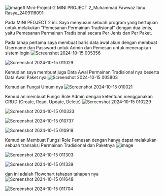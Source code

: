 ![image](https://github.com/user-attachments/assets/ac9e47da-6bb8-4883-ab51-5405982cb17f)# Mini-Project-2
MINI PROJECT 2_Muhammad Fawwaz Ibnu Rasya_2409116091

Pada MINI PEOJECT 2 ini. Saya menyusun sebuah program yang bertujuan untuk melakukan "Pemesanan Permainan Tradisional" dengan dua jenis, yaitu Pemesanan Permainan Tradisional secara Per Jenis dan Per Paket.

Pada tahap pertama saya membuat baris data awal akun dengan membuat Username dan Password untuk Admin dan Pemesan untuk menerapkan sistem login
![Screenshot 2024-10-15 005356](https://github.com/user-attachments/assets/e6177253-7072-43d3-b075-68d0ce9f5806)

![Screenshot 2024-10-15 011029](https://github.com/user-attachments/assets/8745718b-785b-49bd-8275-8e01bf6e1b3c)

Kemudian saya membuat juga Data Awal Permainan Tradisional nya beserta Data Awal Paket nya
![Screenshot 2024-10-15 005803](https://github.com/user-attachments/assets/ab80340d-4d7e-4338-a8c8-ad781da8253a)

Kemudian Fungsi Umum nya 
![Screenshot 2024-10-15 010021](https://github.com/user-attachments/assets/c962b998-5a55-4f3c-b0e1-4c6652748978)

Kemudian membuat Fungsi Role Admin dengan ketentuan menggunakan CRUD (Create, Read, Update, Delete)
![Screenshot 2024-10-15 010229](https://github.com/user-attachments/assets/bdcde050-48fc-4bce-a8e3-4c21ac7ee91b)

![Screenshot 2024-10-15 010333](https://github.com/user-attachments/assets/6d136571-2afe-46d7-987d-d0cb90e2fa82)

![Screenshot 2024-10-15 010737](https://github.com/user-attachments/assets/55351c40-6a91-4891-8995-62b8cbb0f295)

![Screenshot 2024-10-15 010918](https://github.com/user-attachments/assets/86801076-d6da-49a3-ba34-3ed7c3d037c4)

Kemudian Membuat Fungsi Role Pemesan dengan hanya dapat melakukan sebuah transaksi Permainan Tradisional dan Paketnya
![image](https://github.com/user-attachments/assets/56b54c0f-338d-4fd7-ade5-5992cfd07baf)

![Screenshot 2024-10-15 011303](https://github.com/user-attachments/assets/6cf496cf-7438-47ac-8c34-857c96589d34)

![Screenshot 2024-10-15 011339](https://github.com/user-attachments/assets/a207ffa1-eec6-432c-a9d0-f645bad00efb)

dan ini adalah Flowchart tahapan tahapan nya
![Screenshot 2024-10-15 011648](https://github.com/user-attachments/assets/d675bd73-74c0-4412-a588-653ff8cc8e75)

![Screenshot 2024-10-15 011704](https://github.com/user-attachments/assets/e9b953c0-c8ae-4496-8598-3d493e28e7ff)












